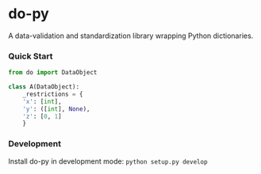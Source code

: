 # do-py
A data-validation and standardization library wrapping Python dictionaries.

### Quick Start

```python
from do import DataObject

class A(DataObject):
    _restrictions = {
    'x': [int],
    'y': ([int], None),
    'z': [0, 1]
    }
```


### Development
Install do-py in development mode: `python setup.py develop`
